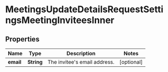 

# MeetingsUpdateDetailsRequestSettingsMeetingInviteesInner


## Properties

| Name | Type | Description | Notes |
|------------ | ------------- | ------------- | -------------|
|**email** | **String** | The invitee&#39;s email address. |  [optional] |



